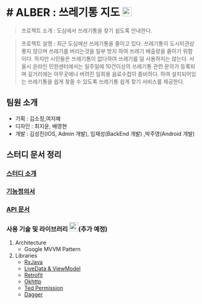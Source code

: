 # # ALBER : 쓰레기통 지도  <img src="https://image.flaticon.com/icons/svg/458/458842.svg" width="24" height="24">

> 프로젝트 소개 : 도심에서 쓰레기통을 찾기 쉽도록 안내한다.

> 프로젝트 설명 : 최근 도심에선 쓰레기통을 줄이고 있다. 쓰레기통이 도시미관상 좋지 않으며 쓰레기를 버리는것을 일부 방지 하여 쓰레기 배출량을 줄이기 위함이다. 하지만 시민들은 쓰레기통이 없다하여 쓰레기를 덜 사용하지는 않는다. 서울시 온라인 민원센터에서는 일주일에 10건이상의 쓰레기통 관련 문의가 등록되며 길거리에는 아무곳에나 버려진 일회용 음료수컵이 즐비하다. 하여 설치되어있는 쓰레기통을 쉽게 찾을 수 있도록 쓰레기통 쉽게 찾기 서비스를 제공한다.



## 팀원 소개 

- 기획 : 김소정,여지혜
- 디자인 :  최지윤, 배영현
- 개발 : 김성진(IOS, Admin 개발), 임재성(BackEnd 개발) ,박주영(Android 개발)



## 스터디 문서 정리

### [스터디 소개](<http://54.180.89.203/>)

### [기능정의서](https://docs.google.com/spreadsheets/d/1gyVeTID16ValRoZhv5pMaRAAq0md1iCcWePXqHbKQwI/edit#gid=0)

### [API 문서](http://ec2-15-164-93-24.ap-northeast-2.compute.amazonaws.com:8080/swagger-ui.html#/)



### 사용 기술 및 라이브러리  <img src="https://image.flaticon.com/icons/svg/225/225932.svg" width="24">(추가 예정)

1. Architecture
   - Google MVVM Pattern
2. Libraries
   - [RxJava](https://github.com/ReactiveX/RxAndroid)
   - [LiveData & ViewModel](https://developer.android.com/topic/libraries/architecture/adding-components)
   - [Retrofit](https://github.com/square/retrofit)
   - [Okhttp](https://github.com/square/okhttp)
   - [Ted Permission](https://github.com/ParkSangGwon/TedPermission)
   - [Dagger](https://github.com/google/dagger)
